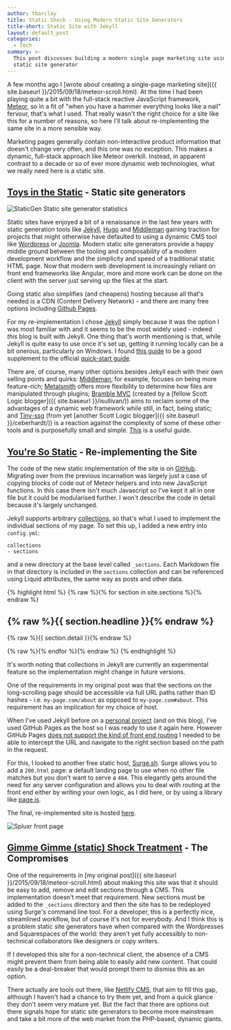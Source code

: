```yaml
---
author: tbarclay
title: Static Shock - Using Modern Static Site Generators
title-short: Static Site with Jekyll
layout: default_post
categories:
  - Tech
summary: >-
  This post discusses building a modern single page marketing site using a
  static site generator
---
```


A few months ago I [wrote about creating a single-page marketing site]({{ site.baseurl }}/2015/09/18/meteor-scroll.html). At the time I had been playing quite a bit with the full-stack reactive JavaScript framework, [Meteor](https://www.meteor.com/), so in a fit of "when you have a hammer everything looks like a nail" fervour, that's what I used. That really wasn't the right choice for a site like this for a number of reasons, so here I'll talk about re-implementing the same site in a more sensible way. 

Marketing pages generally contain non-interactive product information that doesn't change very often, and this one was no exception. This makes a dynamic, full-stack approach like Meteor overkill. Instead, in apparent contrast to a decade or so of ever more dynamic web technologies, what we really need here is a static site.

## [Toys in the Static](https://www.youtube.com/watch?v=Q9NAerwlYWw) - Static site generators

<img src='{{ site.baseurl }}/tbarclay/assets/static-site/staticgen.png' title="Staticgen" alt="StaticGen Static site generator statistics" />

Static sites have enjoyed a bit of a renaissance in the last few years with static generation tools like [Jekyll](https://jekyllrb.com/), [Hugo](https://gohugo.io/) and [Middleman](https://middlemanapp.com/) gaining traction for projects that might otherwise have defaulted to using a dynamic CMS tool like [Wordpress](http://www.sitepoint.com/wordpress-vs-jekyll-might-want-make-switch/) or [Joomla](http://www.wayofquality.de/way%20of%20quality/blog/goodbye-joomla-welcome-jekyll/). Modern static site generators provide a happy middle ground between the tooling and composability of a modern development workflow and the simplicity and speed of a traditional static HTML page. Now that modern web development is increasingly reliant on front end frameworks like Angular, more and more work can be done on the client with the server just serving up the files at the start.

Going static also simplifies (and cheapens) hosting because all that's needed is a CDN (Content Delivery Network) - and there are many free options including [Github Pages](https://pages.github.com/).

For my re-implementation I chose [Jekyll](https://jekyllrb.com/) simply because it was the option I was most familiar with and it seems to be the most widely used - indeed *this* blog is built with Jekyll. One thing that's worth mentioning is that, while Jekyll is quite easy to use once it's set up, getting it running locally can be a bit onerous, particularly on Windows. I found [this guide](http://jekyll-windows.juthilo.com/) to be a good supplement to the official [quick-start guide](http://jekyllrb.com/docs/quickstart/).

There are, of course, many other options besides Jekyll each with their own selling points and quirks: [Middleman](https://middlemanapp.com/), for example, focuses on being more feature-rich; [Metalsmith](http://www.metalsmith.io/) offers more flexibility to determine how files are manipulated through plugins; [Bramble MVC](http://blog.scottlogic.com/2014/11/28/bramble-mvc.html) (created by a [fellow Scott Logic blogger]({{ site.baseurl }}/isullivan/)) aims to reclaim some of the advantages of a dynamic web framework while still, in fact, being static; and [Tiny-ssg](https://github.com/ColinEberhardt/tiny-ssg) (from yet [another Scott Logic blogger]({{ site.baseurl }}/ceberhardt/)) is a reaction against the complexity of some of these other tools and is purposefully small and simple. [This](http://www.sitepoint.com/6-static-blog-generators-arent-jekyll/) is a useful guide.

## [You're So Static](https://www.youtube.com/watch?v=DJr1fcTKtbQ) - Re-implementing the Site

The code of the new static implementation of the site is on [GitHub](https://github.com/timbarclay/jekyll-scroll). Migrating over from the previous incarnation was largely just a case of copying blocks of code out of Meteor helpers and into new JavaScript functions. In this case there isn't much Javascript so I've kept it all in one file but it could be modularised further. I won't describe the code in detail because it's largely unchanged.

Jekyll supports arbitrary [collections](http://jekyllrb.com/docs/collections/), so that's what I used to implement the individual sections of my page. To set this up, I added a new entry into `config.yml`:

    collections
    - sections

and a new directory at the base level called `_sections`. Each Markdown file in that directory is included in the `sections` collection and can be referenced using Liquid attributes, the same way as posts and other data.

{% highlight html %}
{% raw %}{% for section in site.sections %}{% endraw %}
  <div id="{% raw %}{{ section.id }}{% endraw %}" class="section {% raw %}{{% if section.backgroundImage != null %}}overlay{{% endif %}}{% endraw %}"
  style="background-image: url({% raw %}{{ site.baseurl }}/{{ section.backgroundImage }}{% endraw %})">
    <div class="container">
      <h2 class="section-title">{% raw %}{{ section.headline }}{% endraw %}</h2>
      <p class="section-subtitle">{% raw %}{{ section.detail }}{% endraw %}</p>
    </div>
  </div>
{% raw %}{% endfor %}{% endraw %}
{% endhighlight %}

It's worth noting that collections in Jekyll are currently an experimental feature so the implementation might change in future versions.

One of the requirements in my original post was that the sections on the long-scrolling page should be accessible via full URL paths rather than ID hashes - i.e. `my-page.com/about` as opposed to `my-page.com#about`. This requirement has an implication for my choice of host.

When I've used Jekyll before on a [personal project](http://www.playsthis.com/) (and on this blog), I've used GitHub Pages as the host so I was ready to use it again here. However GitHub Pages [does not support the kind of front end routing](https://github.com/isaacs/github/issues/408) I needed to be able to intercept the URL and navigate to the right section based on the path in the request.

For this, I looked to another free static host, [Surge.sh](http://surge.sh/). Surge allows you to add a `200.html` page: a default landing page to use when no other file matches but you don't want to serve a `404`. This elegantly gets around the need for any server configuration and allows you to deal with routing at the front end either by writing your own logic, as I did here, or by using a library like [page.js](https://visionmedia.github.io/page.js/).

The final, re-implemented site is hosted [here](http://jekyll-scroll.surge.sh/).

<img src='{{ site.baseurl }}/tbarclay/assets/static-site/frontpage.png' title="Spluxr" alt="Spluxr front page" />

## [Gimme Gimme (static) Shock Treatment](https://www.youtube.com/watch?v=gj4u1yJMAf4)  - The Compromises

One of the requirements in [my original post]({{ site.baseurl }}/2015/09/18/meteor-scroll.html) about making this site was that it should be easy to add, remove and edit sections through a CMS. This implementation doesn't meet that requirement. New sections must be added to the `_sections` directory and then the site has to be redeployed using Surge's command line tool. For a developer, this is a perfectly nice, streamlined workflow, but of course it's not for everybody. And I think this is a problem static site generators have when compared with the Wordpresses and Squarespaces of the world: they aren't yet fully accessibly to non-technical collaborators like designers or copy writers.

If I developed this site for a non-technical client, the absence of a CMS might prevent them from being able to easily add new content. That could easily be a deal-breaker that would prompt them to dismiss this as an option.

There actually are tools out there, like [Netlify CMS](https://github.com/netlify/netlify-cms), that aim to fill this gap, although I haven't had a chance to try them yet, and from a quick glance they don't seem very mature yet. But the fact that there are options out there signals hope for static site generators to become more mainstream and take a bit more of the web market from the PHP-based, dynamic giants.
